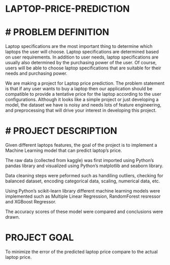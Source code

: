 # LAPTOP-PRICE-PREDICTION

# # PROBLEM DEFINITION
Laptop specifications are the most important thing to determine which laptops the user
will choose. Laptop specifications are determined based on user requirements. In
addition to user needs, laptop specifications are usually also determined by the
purchasing power of the user. Of course, users will be able to choose laptop
specifications that are suitable for their needs and purchasing power.

We are making a project for Laptop price prediction. The problem statement is that
if any user wants to buy a laptop then our application should be compatible to 
provide a tentative price for the laptop according to the user configurations.
Although it looks like a simple project or just developing a model, the dataset
we have is noisy and needs lots of feature engineering, and preprocessing that 
will drive your interest in developing this project.

# # PROJECT DESCRIPTION
Given different laptops features, the goal of the project is to implement a Machine Learning model that can predict laptop’s price.

The raw data (collected from kaggle) was first imported using Python’s pandas library and visualized using Python’s matplotlib and seaborn library.

Data cleaning steps were peformed such as handiling outliers, checking for balanced dataset, encoding categorical data, scaling, numerical data, etc.

Using Python’s scikit-learn library different machine learning models were implemented such as Multiple Linear Regression, RandomForest resressor and XGBoost Regressor.

The accuracy scores of these model were compared and conclusions were drawn.

# PROJECT GOAL
To minimize the error of the predicted laptop price compare to the actual laptop price.
